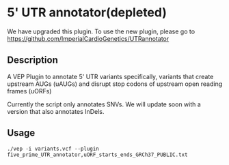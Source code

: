 # 5' UTR annotator(depleted)

We have upgraded this plugin. To use the new plugin, please go to https://github.com/ImperialCardioGenetics/UTRannotator

## Description

A VEP Plugin to annotate 5' UTR variants specifically, variants that create upstream AUGs (uAUGs) and disrupt stop codons of upstream open reading frames (uORFs)

Currently the script only annotates SNVs. We will update soon with a version that also annotates InDels.

## Usage

`./vep -i variants.vcf --plugin five_prime_UTR_annotator,uORF_starts_ends_GRCh37_PUBLIC.txt`
